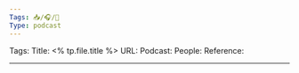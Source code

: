 ```yaml
---
Tags: 📥/🎧/🔴
Type: podcast
---
```


Tags: 
Title: <% tp.file.title %>
URL: 
Podcast: 
People: 
Reference: 

---
